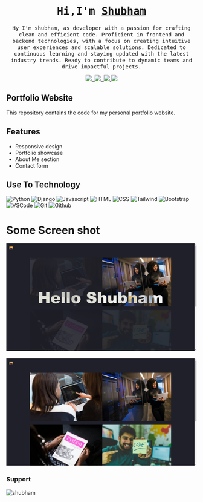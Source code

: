 <!-- Intro  -->
<h1 align="center">
        <samp> Hi,I'm 
                <b><a target="_blank" href="https://github.com/ShubhamMca88">Shubham</a></b>
        </samp>
</h1>
<p align="center">
        <samp> Hy I'm shubham, as developer with a passion for crafting clean and efficient code. Proficient in frontend and backend technologies, with a focus on creating intuitive user experiences and scalable solutions. Dedicated to continuous learning and staying updated with the latest industry trends. Ready to contribute to dynamic teams and drive impactful projects.
        </samp>
</p>

<p align="center">
 <a href="https://www.linkedin.com/in/shubham-kumar-266652237/" target="_blank">
  <img src="https://img.shields.io/badge/LinkedIn-0077B5?style=for-the-badge&logo=linkedin&logoColor=white"/>&nbsp;
    </a>
 <a href="https://github.com/ShubhamMca88" target="_blank">
  <img src="https://img.shields.io/badge/Github-1DA1F2?style=for-the-badge&logo=github&logoColor=white"/>&nbsp;
    </a>
 <a href="https://www.instagram.com/su.g.am?utm_source=ig_web_button_share_sheet&igsh=ZDNlZDc0MzIxNw==" target="_blank">
  <img src="https://img.shields.io/badge/Instagram-fe4164?style=for-the-badge&logo=instagram&logoColor=white"/>
    </a>
 <a href="mailto:shubhamkumar.mca@outlook.com" target="_blank">
  <img src="https://img.shields.io/badge/gmail-61D?style=for-the-badge&logo=gmail&logoColor=white"/>
    </a>

## Portfolio Website

This repository contains the code for my personal portfolio website.

## Features

- Responsive design
- Portfolio showcase
- About Me section
- Contact form

## Use To Technology

![Python](https://img.shields.io/badge/Python-3C873A?style=for-the-badge&labelColor&logo=python&logoColor=white)
![Django](https://img.shields.io/badge/-Django-61D?style=for-the-badge&labelColor&logo=django&logoColor=)
![Javascript](https://img.shields.io/badge/Javascript-B51B75?style=for-the-badge&labelColor&logo=javascript&logoColor=white)
![HTML](https://img.shields.io/badge/HTML-E34F26?style=for-the-badge&logo=html5&logoColor=white)
![CSS](https://img.shields.io/badge/CSS-1572B6?style=for-the-badge&logo=css3&logoColor=white)
![Tailwind](https://img.shields.io/badge/Tailwind_CSS-092749?style=for-the-badge&logo=tailwindcss&logoColor=06B6D4&labelColor=000000)
![Bootstrap](https://img.shields.io/badge/Bootstrap-563D7C?style=for-the-badge&logo=bootstrap&logoColor=white)
![VSCode](https://img.shields.io/badge/Visual_Studio-0078d7?style=for-the-badge&logo=visual%20studio&logoColor=white)
![Git](https://img.shields.io/badge/Git-F05032?style=for-the-badge&logo=git&logoColor=white)
![Github](https://img.shields.io/badge/Github-9195F6?style=for-the-badge&logo=github&logoColor=white)

# Some Screen shot
<p>
  <img src="img\SS1.png" alt="1 view">&nbsp;
  <img src="img\SS2.png" alt="2 view">
 </p> 

<h3 align="left">Support </h3>
<p><a href="https://buymeacoffee.com/shubhammca88"> <img align="left" src="https://cdn.buymeacoffee.com/buttons/v2/default-yellow.png" height="50" width="210" alt="shubham" /></a></p><br><br>

<br/>
